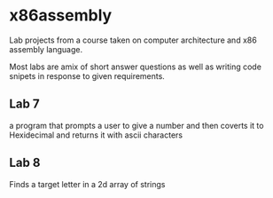 # x86assembly
Lab projects from a course taken on computer architecture and x86 assembly language. 

Most labs are amix of short answer questions as well as writing code snipets in response to 
given requirements. 

## Lab 7 
a program that prompts a user to give a number and then coverts it to 
Hexidecimal and returns it with ascii characters

## Lab 8
Finds a target letter in a 2d array of strings 
